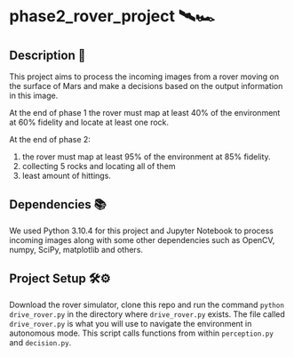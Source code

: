 # phase2_rover_project 🛰🏎

## Description 🧾

This project aims to process the incoming images from a rover moving on the surface of Mars and make a decisions based on the output information in this image.

At the end of phase 1 the rover must map at least 40% of the environment at 60% fidelity and locate at least one rock.

At the end of phase 2:
1) the rover must map at least 95% of the environment at 85% fidelity.
2) collecting 5 rocks and locating all of them
3) least amount of hittings.

## Dependencies 📚

We used Python 3.10.4 for this project and Jupyter Notebook to process incoming images along with some other dependencies such as OpenCV, numpy, SciPy, matplotlib and others.

## Project Setup 🛠⚙

Download the rover simulator, clone this repo and run the command ```python drive_rover.py``` in the directory where ```drive_rover.py``` exists.
The file called ```drive_rover.py``` is what you will use to navigate the environment in autonomous mode. This script calls functions from within ```perception.py``` and ```decision.py```.
